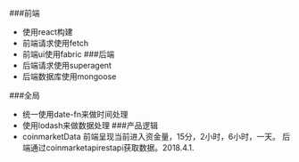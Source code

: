 ###前端
* 使用react构建
* 前端请求使用fetch
* 前端ui使用fabric
###后端
* 后端请求使用superagent
* 后端数据库使用mongoose

###全局
* 统一使用date-fn来做时间处理
* 使用lodash来做数据处理
###产品逻辑
* coinmarketData 前端呈现当前进入资金量，15分，2小时，6小时，一天。
后端通过coinmarketapirestapi获取数据。2018.4.1.
